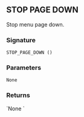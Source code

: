## STOP PAGE DOWN

Stop menu page down.


### Signature

`STOP_PAGE_DOWN ()`


### Parameters

`None`


### Returns

\`None
\`
